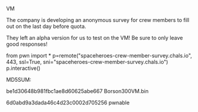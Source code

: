 VM

The company is developing an anonymous survey for crew members to fill out on the last day before quota.

They left an alpha version for us to test on the VM! Be sure to only leave good responses!

from pwn import *
p=remote("spaceheroes-crew-member-survey.chals.io", 443, ssl=True, sni="spaceheroes-crew-member-survey.chals.io")
p.interactive()

MD5SUM:

be1d30648b981fbc1ae8d60625abe667  Borson300VM.bin

6d0abd9a3dada46c4d23c0002d705256  pwnable
